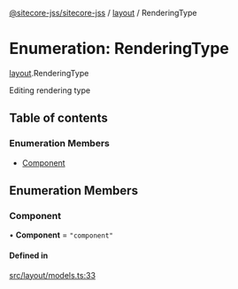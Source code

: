 [@sitecore-jss/sitecore-jss](../README.md) / [layout](../modules/layout.md) / RenderingType

# Enumeration: RenderingType

[layout](../modules/layout.md).RenderingType

Editing rendering type

## Table of contents

### Enumeration Members

- [Component](layout.RenderingType.md#component)

## Enumeration Members

### Component

• **Component** = ``"component"``

#### Defined in

[src/layout/models.ts:33](https://github.com/Sitecore/jss/blob/4260e287a/packages/sitecore-jss/src/layout/models.ts#L33)
